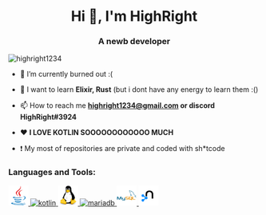 <h1 align="center">Hi 👋, I'm HighRight</h1>
<h3 align="center">A newb developer</h3>

<p align="left"> <img src="https://komarev.com/ghpvc/?username=highright1234&label=Profile%20views&color=0e75b6&style=flat" alt="highright1234" /> </p>

- 🔭 I’m currently burned out :(

- 🌱 I want to learn **Elixir, Rust** (but i dont have any energy to learn them :()

- 📫 How to reach me **highright1234@gmail.com or discord HighRight#3924**

- ❤️ **I LOVE KOTLIN SOOOOOOOOOOOO MUCH**

-  ❗  My most of repositories are private and coded with sh*tcode

<h3 align="left">Languages and Tools:</h3>
<a href="https://www.java.com" target="_blank"> <img src="https://raw.githubusercontent.com/devicons/devicon/master/icons/java/java-original.svg" alt="java" width="40" height="40"/> <a href="https://kotlinlang.org" target="_blank"> <img src="https://www.vectorlogo.zone/logos/kotlinlang/kotlinlang-icon.svg" alt="kotlin" width="40" height="40"/> </a> <a href="https://www.linux.org/" target="_blank"> <img src="https://raw.githubusercontent.com/devicons/devicon/master/icons/linux/linux-original.svg" alt="linux" width="40" height="40"/> </a> <a href="https://mariadb.org/" target="_blank"> <img src="https://www.vectorlogo.zone/logos/mariadb/mariadb-icon.svg" alt="mariadb" width="40" height="40"/> </a> <a href="https://www.mysql.com/" target="_blank"> <img src="https://raw.githubusercontent.com/devicons/devicon/master/icons/mysql/mysql-original-wordmark.svg" alt="mysql" width="40" height="40"/> </a> <a href="https://nodejs.org" target="_blank"> </a> <img src="https://raw.githubusercontent.com/devicons/devicon/master/icons/neo4j/neo4j-original.svg" alt="neo4j" width="40" height="40"/> </a>
